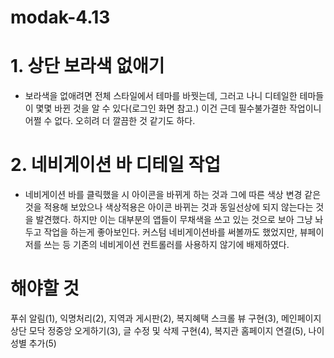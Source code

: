 # modak-4.13
# 1. 상단 보라색 없애기
- 보라색을 없애려면 전체 스타일에서 테마를 바꿧는데, 그러고 나니 디테일한 테마들이 몇몇 바뀐 것을 알 수 있다(로그인 화면 참고.) 이건 근데 필수불가결한 작업이니 어쩔 수 없다. 오히려 더 깔끔한 것 같기도 하다.
# 2. 네비게이션 바 디테일 작업
- 네비게이션 바를 클릭했을 시 아이콘을 바뀌게 하는 것과 그에 따른 색상 변경 같은 것을 적용해 보았으나 색상적용은 아이콘 바뀌는 것과 동일선상에 되지 않는다는 것을 발견했다. 하지만 이는 대부분의 앱들이 무채색을
쓰고 있는 것으로 보아 그냥 놔두고 작업을 하는게 좋아보인다. 커스텀 네비게이션바를 써볼까도 했었지만, 뷰페이저를 쓰는 등 기존의 네비게이션 컨트롤러를 사용하지 않기에 배제하였다.
# 해야할 것
푸쉬 알림(1), 익명처리(2), 지역과 게시판(2), 복지혜택 스크롤 뷰 구현(3), 메인페이지 상단 모닥 정중앙 오게하기(3), 글 수정 및 삭제 구현(4), 복지관 홈페이지 연결(5), 나이 성별 추가(5)
